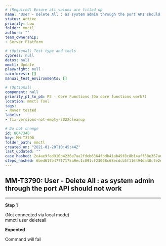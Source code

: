 ```yaml
---
# (Required) Ensure all values are filled up
name: "User - Delete All : as system admin through the port API should not work"
status: Active
priority: Low
folder: mmctl
authors: ""
team_ownership: 
- Server Platform

# (Optional) Test type and tools
cypress: null
detox: null
mmctl: Update
playwright: null
rainforest: []
manual_test_environments: []

# (Optional)
component: null
priority_p1_to_p4: P2 - Core Functions (Do core functions work?)
location: mmctl Tool
tags: 
- Never tested
labels: 
- fix-versions-not-empty-2022cleanup

# Do not change
id: 8647340
key: MM-T3790
folder_path: mmctl
created_on: "2021-01-20T10:45:44Z"
last_updated: ""
case_hashed: 2e4ae9fad910b4236e7aa2fdeb6364fbdb41ab49f8c8b14aff58e367adcc7342e6141312fd1341c40858cb18dfc6d08d
steps_hashed: 6bed617b477f7175a9ec1c091cf23068c68ecdcb5f116494da40c7e2eaddf0f7589b154e65a8dd17e591f221f3269d0e
---
```


## MM-T3790: User - Delete All : as system admin through the port API should not work

---

**Step 1**

(Not connected via local mode)\
mmctl user deleteall

**Expected**

Command will fail
